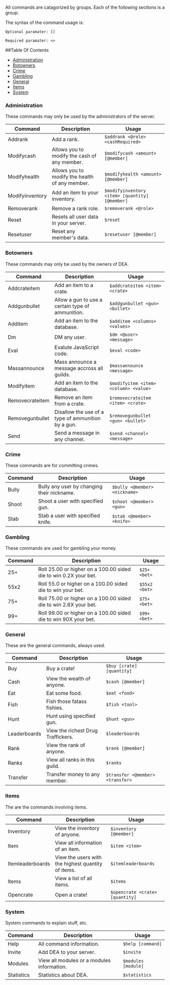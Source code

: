 All commands are catagorized by groups. Each of the following sections is a group.

The syntax of the command usage is:

`Optional paramater: []`

`Required paramater: <>`

##Table Of Contents
- [Administration](#administration)
- [Botowners](#botowners)
- [Crime](#crime)
- [Gambling](#gambling)
- [General](#general)
- [Items](#items)
- [System](#system)

### Administration

These commands may only be used by the administrators of the server.

Command | Description | Usage
---------------- | -------------- | -------
Addrank|Add a rank.|`$addrank <@role> <cashRequired>`
Modifycash|Allows you to modify the cash of any member.|`$modifycash <amount> [@member]`
Modifyhealth|Allows you to modify the health of any member.|`$modifyhealth <amount> [@member]`
Modifyinventory|Add an item to your inventory.|`$modifyinventory <item> [quantity] [@member]`
Removerank|Remove a rank role.|`$removerank <@role>`
Reset|Resets all user data in your server.|`$reset`
Resetuser|Reset any member's data.|`$resetuser [@member]`

### Botowners

These commands may only be used by the owners of DEA.

Command | Description | Usage
---------------- | -------------- | -------
Addcrateitem|Add an item to a crate.|`$addcrateitem <item> <crate>`
Addgunbullet|Allow a gun to use a certain type of ammunition.|`$addgunbullet <gun> <bullet>`
Additem|Add an item to the database.|`$additem <columns> <values>`
Dm|DM any user.|`$dm <@user> <message>`
Eval|Evalute JavaScript code.|`$eval <code>`
Massannounce|Mass announce a message accross all guilds.|`$massannounce <message>`
Modifyitem|Add an item to the database.|`$modifyitem <item> <column> <value>`
Removecrateitem|Remove an item from a crate.|`$removecrateitem <item> <crate>`
Removegunbullet|Disallow the use of a type of ammunition by a gun.|`$removegunbullet <gun> <bullet>`
Send|Send a message in any channel.|`$send <channel> <message>`

### Crime

These commands are for committing crimes.

Command | Description | Usage
---------------- | -------------- | -------
Bully|Bully any user by changing their nickname.|`$bully <@member> <nickname>`
Shoot|Shoot a user with specified gun.|`$shoot <@member> <gun>`
Stab|Stab a user with specified knife.|`$stab <@member> <knife>`

### Gambling

These commands are used for gambling your money.

Command | Description | Usage
---------------- | -------------- | -------
25+|Roll 25.00 or higher on a 100.00 sided die to win 0.2X your bet.|`$25+ <bet>`
55x2|Roll 55.0 or higher on a 100.00 sided die to win your bet.|`$55x2 <bet>`
75+|Roll 75.00 or higher on a 100.00 sided die to win 2.6X your bet.|`$75+ <bet>`
99+|Roll 99.00 or higher on a 100.00 sided die to win 90X your bet.|`$99+ <bet>`

### General

These are the general commands, always used.

Command | Description | Usage
---------------- | -------------- | -------
Buy|Buy a crate!|`$buy [crate] [quantity]`
Cash|View the wealth of anyone.|`$cash [@member]`
Eat|Eat some food.|`$eat <food>`
Fish|Fish those fatass fishies.|`$fish <tool>`
Hunt|Hunt using specified gun.|`$hunt <gun>`
Leaderboards|View the richest Drug Traffickers.|`$leaderboards`
Rank|View the rank of anyone.|`$rank [@member]`
Ranks|View all ranks in this guild.|`$ranks`
Transfer|Transfer money to any member.|`$transfer <@member> <transfer>`

### Items

The are the commands involving items.

Command | Description | Usage
---------------- | -------------- | -------
Inventory|View the inventory of anyone.|`$inventory [@member]`
Item|View all information of an item.|`$item <item>`
Itemleaderboards|View the users with the highest quantity of items.|`$itemleaderboards`
Items|View a list of all items.|`$items`
Opencrate|Open a crate!|`$opencrate <crate> [quantity]`

### System

System commands to explain stuff, etc.

Command | Description | Usage
---------------- | -------------- | -------
Help|All command information.|`$help [command]`
Invite|Add DEA to your server.|`$invite`
Modules|View all modules or a modules information.|`$modules [module]`
Statistics|Statistics about DEA.|`$statistics`
